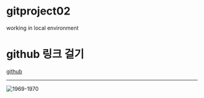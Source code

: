 # gitproject02

working in local environment

# github 링크 걸기
[github](markdown1.md)

***

![1969-1970](https://i.namu.wiki/i/zREoUk8B3uPahgbIAcrgAszeAeACyQSWK5YDnJYls47jafS_QEjd2Ly4GX3Nc_2GCICUXKcqD4lEcoDJsRjF14fbkNYgcIVnfYE5l9deMNHq_fsv4K3v5Kky4736grzdkMxOoXtTcL3cWTtUKYvz3g.svg)

